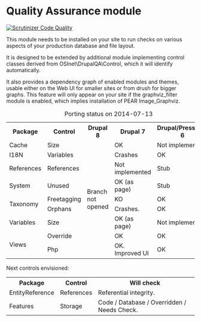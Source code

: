 Quality Assurance module
========================

[![Scrutinizer Code Quality](https://scrutinizer-ci.com/g/FGM/qa/badges/quality-score.png?b=7.x-1.x)](https://scrutinizer-ci.com/g/FGM/qa/?branch=7.x-1.x)

This module needs to be installed on your site to run checks on various aspects
of your production database and file layout.

It is designed to be extended by additional module implementing control classes
derived from OSInet\DrupalQA\Control, which it will identify automatically.

It also provides a dependency graph of enabled modules and themes, usable either
on the Web UI for smaller sites or from drush for bigger graphs. This feature
will only appear on your site if the graphviz_filter module is enabled, which
implies installation of PEAR Image_Graphviz.

<table>
  <caption>Porting status on 2014-07-13</caption>
  <tr>
    <th>Package</th>
    <th>Control</th>
    <th>Drupal 8</th>
    <th>Drupal 7</th>
    <th>Drupal/Pressflow 6</th>
    </tr>
  <tr>
    <td>Cache</td>
    <td>Size</td>
    <td rowspan="9">Branch not opened</td>
    <td>OK</td>
    <td>Not implemented</td>
    </tr>
  <tr>
    <td>I18N</td>
    <td>Variables</td>
    <td>Crashes</td>
    <td>OK</td>
    </tr>
  <tr>
    <td>References</td>
    <td>References</td>
    <td>Not implemented</td>
    <td>Stub</td>
    </tr>
  <tr>
    <td>System</td>
    <td>Unused</td>
    <td>OK (as page)</td>
    <td>Stub</td>
    </tr>
  <tr>
    <td rowspan="2">Taxonomy</td>
    <td>Freetagging</td>
    <td>KO</td>
    <td>OK</td>
    </tr>
  <tr>
    <td>Orphans</td>
    <td>Crashes.</td>
    <td>OK</td>
    </tr>
  <tr>
    <td>Variables</td>
    <td>Size</td>
    <td>OK (as page)</td>
    <td>Not implemented</td>
    </tr>
  <tr>
    <td rowspan="2">Views</td>
    <td>Override</td>
    <td>OK</td>
    <td>OK</td>
    </tr>
  <tr>
    <td>Php</td>
    <td>OK. Improved UI</td>
    <td>OK</td>
    </tr>
  </table>

Next controls envisioned:

<table>
  <tr>
    <th>Package</th>
    <th>Control</th>
    <th>Will check</th>
    </tr>
  <tr>
    <td>EntityReference</td>
    <td>References</td>
    <td>Referential integrity.</td>
    </tr>
  <tr>
    <td>Features</td>
    <td>Storage</td>
    <td>Code / Database / Overridden / Needs Check.</td>
    </tr>
  </table>


